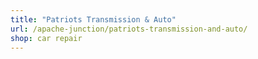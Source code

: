 ```yaml
---
title: "Patriots Transmission & Auto"
url: /apache-junction/patriots-transmission-and-auto/
shop: car repair
---
```

